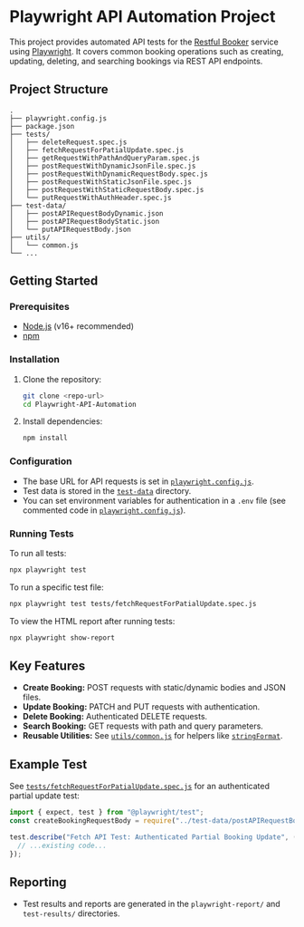 # Playwright API Automation Project

This project provides automated API tests for the [Restful Booker](https://restful-booker.herokuapp.com) service using [Playwright](https://playwright.dev/). It covers common booking operations such as creating, updating, deleting, and searching bookings via REST API endpoints.

## Project Structure

```
.
├── playwright.config.js
├── package.json
├── tests/
│   ├── deleteRequest.spec.js
│   ├── fetchRequestForPatialUpdate.spec.js
│   ├── getRequestWithPathAndQueryParam.spec.js
│   ├── postRequestWithDynamicJsonFile.spec.js
│   ├── postRequestWithDynamicRequestBody.spec.js
│   ├── postRequestWithStaticJsonFile.spec.js
│   ├── postRequestWithStaticRequestBody.spec.js
│   └── putRequestWithAuthHeader.spec.js
├── test-data/
│   ├── postAPIRequestBodyDynamic.json
│   ├── postAPIRequestBodyStatic.json
│   └── putAPIRequestBody.json
├── utils/
│   └── common.js
└── ...
```

## Getting Started

### Prerequisites

- [Node.js](https://nodejs.org/) (v16+ recommended)
- [npm](https://www.npmjs.com/)

### Installation

1. Clone the repository:
   ```sh
   git clone <repo-url>
   cd Playwright-API-Automation
   ```

2. Install dependencies:
   ```sh
   npm install
   ```

### Configuration

- The base URL for API requests is set in [`playwright.config.js`](playwright.config.js).
- Test data is stored in the [`test-data`](test-data/) directory.
- You can set environment variables for authentication in a `.env` file (see commented code in [`playwright.config.js`](playwright.config.js)).

### Running Tests

To run all tests:
```sh
npx playwright test
```

To run a specific test file:
```sh
npx playwright test tests/fetchRequestForPatialUpdate.spec.js
```

To view the HTML report after running tests:
```sh
npx playwright show-report
```

## Key Features

- **Create Booking:** POST requests with static/dynamic bodies and JSON files.
- **Update Booking:** PATCH and PUT requests with authentication.
- **Delete Booking:** Authenticated DELETE requests.
- **Search Booking:** GET requests with path and query parameters.
- **Reusable Utilities:** See [`utils/common.js`](utils/common.js) for helpers like [`stringFormat`](utils/common.js).

## Example Test

See [`tests/fetchRequestForPatialUpdate.spec.js`](tests/fetchRequestForPatialUpdate.spec.js) for an authenticated partial update test:

```js
import { expect, test } from "@playwright/test";
const createBookingRequestBody = require("../test-data/postAPIRequestBodyStatic.json");

test.describe("Fetch API Test: Authenticated Partial Booking Update", () => {
  // ...existing code...
});
```

## Reporting

- Test results and reports are generated in the `playwright-report/` and `test-results/` directories.
